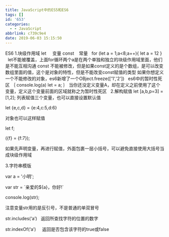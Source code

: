 ```yaml
---
title: JavaScript中的ES5和ES6
tags: []
id: '653'
categories:
  - - JavaScript
abbrlink: c739c9e4
date: 2019-06-03 15:15:50
---
```


ES6 1.块级作用域 let     变量 const    常量   for (let a = 1;a<8;a++){ let a = 12 }   let不能被覆盖，上面for循环两个a是在两个单独和独立的块级作用域里面，他们是不能互相沟通 const 不能被修改，但是如果const定义的是个数组，是可以改变数组里面的值，这个是对象的特性，但是不能改变const赋值的类型 如果你想定义一个不能修改的对象，es6新增了一个OBject.freeze(\['1','2'\])   es6中的暂时性死区 ｛ console.log(a) let = a; ｝ 当你还没定义变量A，却在定义之前使用了这个变量，定义这个变量前面的区域就称之为暂时性死区   2.解构赋值 let \[a,b,p=3\] = \[1,2\]; 列表赋值三个变量，也可以直接设置默认值

let {e,c,d} = {e:4,c:5,d:6}

对象也可以这样赋值

let f;

({f} = {f:7});

如果先声明变量，再进行赋值，外面包裹一层小括号，可以避免直接使用大括号当成块级作用域

3.字符串模版

var a = '小明';

var str = \`亲爱的${a}，你好!\`

console.log(str);

注意变量str用的是反引号，不是普通的单双冒号

str.includes(‘a’)   返回所查找字符的位置的数字

str.indexOf(‘a’)     返回是否包含该字符的true或false